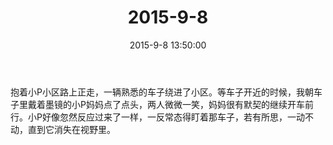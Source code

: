 ﻿---
title: 2015-9-8
date: 2015-9-8 13:50:00
tags:
categories: 爸爸
---
抱着小P小区路上正走，一辆熟悉的车子绕进了小区。等车子开近的时候，我朝车子里戴着墨镜的小P妈妈点了点头，两人微微一笑，妈妈很有默契的继续开车前行。小P好像忽然反应过来了一样，一反常态得盯着那车子，若有所思，一动不动，直到它消失在视野里。 ​​​​